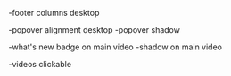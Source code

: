 -footer columns desktop

-popover alignment desktop
-popover shadow

-what's new badge on main video
-shadow on main video

-videos clickable